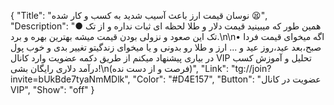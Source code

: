 {
"Title": "نوسان قیمت ارز باعث آسیب شدید به کسب و کار شده 😫",
"Description": "● همین طور که میبینید قیمت دلار و طلا لحظه ای ثبات نداره و از تک تک این صعود و نزولی بودن قیمت میشه بهترین بهره و برد.\n\n• اگه میخوای قیمت فردا صبح،بعد عید،روز عید و ... ارز و طلا رو بدونی و یا میخوای زندگیتو تغییر بدی و خوب پول در بیاری پیشنهاد میکنم از طریق دکمه عضویت وارد کانال VIP تحلیل و آموزش کسب درآمد دلاری رایگان بشی!\n(فرصت و از دست نده)",
"Link": "tg://join?invite=bUkBde7tyaNmMDlk",
"Color": "#D4E157",
"Button": "عضویت در کانال VIP",
"Show": "off"
}
